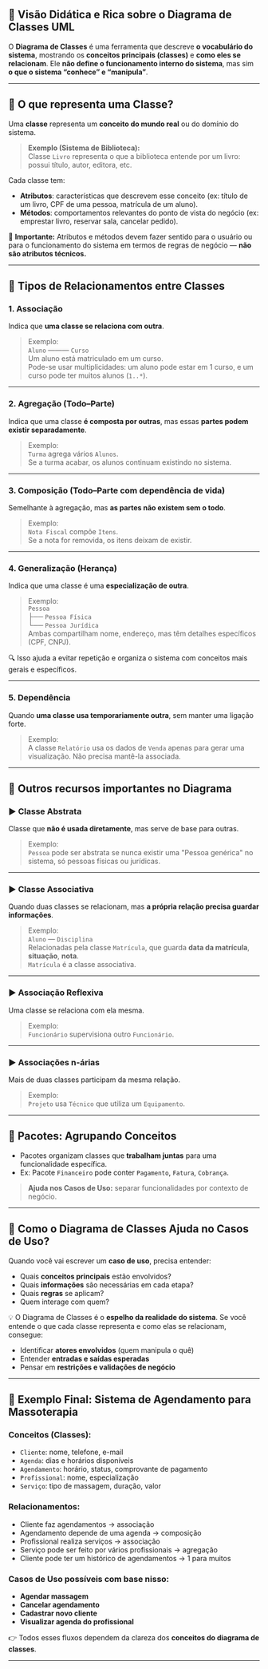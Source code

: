 ## 🧭 Visão Didática e Rica sobre o Diagrama de Classes UML
O **Diagrama de Classes** é uma ferramenta que descreve **o vocabulário do sistema**, mostrando os **conceitos principais (classes)** e **como eles se relacionam**. Ele **não define o funcionamento interno do sistema**, mas sim **o que o sistema “conhece” e “manipula”**.

---

## 🧱 O que representa uma Classe?
Uma **classe** representa um **conceito do mundo real** ou do domínio do sistema.

> **Exemplo (Sistema de Biblioteca):**  
> Classe `Livro` representa o que a biblioteca entende por um livro: possui título, autor, editora, etc.

Cada classe tem:
- **Atributos**: características que descrevem esse conceito (ex: título de um livro, CPF de uma pessoa, matrícula de um aluno).
- **Métodos**: comportamentos relevantes do ponto de vista do negócio (ex: emprestar livro, reservar sala, cancelar pedido).

🧠 **Importante:** Atributos e métodos devem fazer sentido para o usuário ou para o funcionamento do sistema em termos de regras de negócio — **não são atributos técnicos.**

---

## 🔗 Tipos de Relacionamentos entre Classes

### 1. **Associação**
Indica que **uma classe se relaciona com outra**.

> Exemplo:  
> `Aluno` ——— `Curso`  
> Um aluno está matriculado em um curso.  
> Pode-se usar multiplicidades: um aluno pode estar em 1 curso, e um curso pode ter muitos alunos (`1..*`).

---

### 2. **Agregação (Todo–Parte)**
Indica que uma classe **é composta por outras**, mas essas **partes podem existir separadamente**.

> Exemplo:  
> `Turma` agrega vários `Alunos`.  
> Se a turma acabar, os alunos continuam existindo no sistema.

---

### 3. **Composição (Todo–Parte com dependência de vida)**
Semelhante à agregação, mas **as partes não existem sem o todo**.

> Exemplo:  
> `Nota Fiscal` compõe `Itens`.  
> Se a nota for removida, os itens deixam de existir.

---

### 4. **Generalização (Herança)**
Indica que uma classe é uma **especialização de outra**.

> Exemplo:  
> `Pessoa`  
> ├── `Pessoa Física`  
> └── `Pessoa Jurídica`  
> Ambas compartilham nome, endereço, mas têm detalhes específicos (CPF, CNPJ).

🔍 Isso ajuda a evitar repetição e organiza o sistema com conceitos mais gerais e específicos.

---

### 5. **Dependência**
Quando **uma classe usa temporariamente outra**, sem manter uma ligação forte.

> Exemplo:  
> A classe `Relatório` usa os dados de `Venda` apenas para gerar uma visualização. Não precisa mantê-la associada.

---

## 📌 Outros recursos importantes no Diagrama

### ▶ **Classe Abstrata**
Classe que **não é usada diretamente**, mas serve de base para outras.

> Exemplo:  
> `Pessoa` pode ser abstrata se nunca existir uma "Pessoa genérica" no sistema, só pessoas físicas ou jurídicas.

---

### ▶ **Classe Associativa**
Quando duas classes se relacionam, mas **a própria relação precisa guardar informações**.

> Exemplo:  
> `Aluno` — `Disciplina`  
> Relacionadas pela classe `Matrícula`, que guarda **data da matrícula**, **situação**, **nota**.  
> `Matrícula` é a classe associativa.

---

### ▶ **Associação Reflexiva**
Uma classe se relaciona com ela mesma.

> Exemplo:  
> `Funcionário` supervisiona outro `Funcionário`.

---

### ▶ **Associações n-árias**
Mais de duas classes participam da mesma relação.

> Exemplo:  
> `Projeto` usa `Técnico` que utiliza um `Equipamento`.

---

## 🧩 Pacotes: Agrupando Conceitos
- Pacotes organizam classes que **trabalham juntas** para uma funcionalidade específica.
- Ex: Pacote `Financeiro` pode conter `Pagamento`, `Fatura`, `Cobrança`.

> **Ajuda nos Casos de Uso:** separar funcionalidades por contexto de negócio.

---

## 🧠 Como o Diagrama de Classes Ajuda no Casos de Uso?

Quando você vai escrever um **caso de uso**, precisa entender:
- Quais **conceitos principais** estão envolvidos?
- Quais **informações** são necessárias em cada etapa?
- Quais **regras** se aplicam?
- Quem interage com quem?

💡 O Diagrama de Classes é o **espelho da realidade do sistema**. Se você entende o que cada classe representa e como elas se relacionam, consegue:
- Identificar **atores envolvidos** (quem manipula o quê)
- Entender **entradas e saídas esperadas**
- Pensar em **restrições e validações de negócio**

---

## 🎯 Exemplo Final: Sistema de Agendamento para Massoterapia

### Conceitos (Classes):
- `Cliente`: nome, telefone, e-mail
- `Agenda`: dias e horários disponíveis
- `Agendamento`: horário, status, comprovante de pagamento
- `Profissional`: nome, especialização
- `Serviço`: tipo de massagem, duração, valor

### Relacionamentos:
- Cliente faz agendamentos → associação
- Agendamento depende de uma agenda → composição
- Profissional realiza serviços → associação
- Serviço pode ser feito por vários profissionais → agregação
- Cliente pode ter um histórico de agendamentos → 1 para muitos

### Casos de Uso possíveis com base nisso:
- **Agendar massagem**
- **Cancelar agendamento**
- **Cadastrar novo cliente**
- **Visualizar agenda do profissional**

👉 Todos esses fluxos dependem da clareza dos **conceitos do diagrama de classes**.

---
